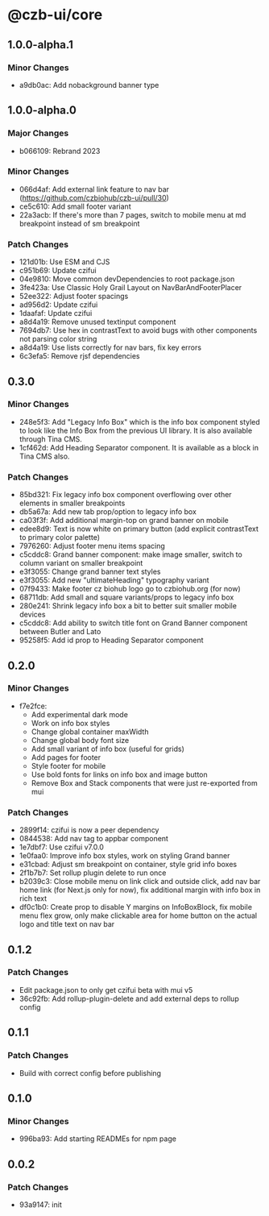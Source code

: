 # @czb-ui/core

## 1.0.0-alpha.1

### Minor Changes

- a9db0ac: Add nobackground banner type

## 1.0.0-alpha.0

### Major Changes

- b066109: Rebrand 2023

### Minor Changes

- 066d4af: Add external link feature to nav bar (https://github.com/czbiohub/czb-ui/pull/30)
- ce5c610: Add small footer variant
- 22a3acb: If there's more than 7 pages, switch to mobile menu at md breakpoint instead of sm breakpoint

### Patch Changes

- 121d01b: Use ESM and CJS
- c951b69: Update czifui
- 04e9810: Move common devDependencies to root package.json
- 3fe423a: Use Classic Holy Grail Layout on NavBarAndFooterPlacer
- 52ee322: Adjust footer spacings
- ad956d2: Update czifui
- 1daafaf: Update czifui
- a8d4a19: Remove unused textinput component
- 7694db7: Use hex in contrastText to avoid bugs with other components not parsing color string
- a8d4a19: Use lists correctly for nav bars, fix key errors
- 6c3efa5: Remove rjsf dependencies

## 0.3.0

### Minor Changes

- 248e5f3: Add "Legacy Info Box" which is the info box component styled to look like the Info Box from the previous UI library. It is also available through Tina CMS.
- 1cf462d: Add Heading Separator component. It is available as a block in Tina CMS also.

### Patch Changes

- 85bd321: Fix legacy info box component overflowing over other elements in smaller breakpoints
- db5a67a: Add new tab prop/option to legacy info box
- ca03f3f: Add additional margin-top on grand banner on mobile
- edee8d9: Text is now white on primary button (add explicit contrastText to primary color palette)
- 7976260: Adjust footer menu items spacing
- c5cddc8: Grand banner component: make image smaller, switch to column variant on smaller breakpoint
- e3f3055: Change grand banner text styles
- e3f3055: Add new "ultimateHeading" typography variant
- 07f9433: Make footer cz biohub logo go to czbiohub.org (for now)
- 68711db: Add small and square variants/props to legacy info box
- 280e241: Shrink legacy info box a bit to better suit smaller mobile devices
- c5cddc8: Add ability to switch title font on Grand Banner component between Butler and Lato
- 95258f5: Add id prop to Heading Separator component

## 0.2.0

### Minor Changes

- f7e2fce:
  - Add experimental dark mode
  - Work on info box styles
  - Change global container maxWidth
  - Change global body font size
  - Add small variant of info box (useful for grids)
  - Add pages for footer
  - Style footer for mobile
  - Use bold fonts for links on info box and image button
  - Remove Box and Stack components that were just re-exported from mui

### Patch Changes

- 2899f14: czifui is now a peer dependency
- 0844538: Add nav tag to appbar component
- 1e7dbf7: Use czifui v7.0.0
- 1e0faa0: Improve info box styles, work on styling Grand banner
- e31cbad: Adjust sm breakpoint on container, style grid info boxes
- 2f1b7b7: Set rollup plugin delete to run once
- b2039c3: Close mobile menu on link click and outside click, add nav bar home link (for Next.js only for now), fix additional margin with info box in rich text
- df0c1b0: Create prop to disable Y margins on InfoBoxBlock, fix mobile menu flex grow, only make clickable area for home button on the actual logo and title text on nav bar

## 0.1.2

### Patch Changes

- Edit package.json to only get czifui beta with mui v5
- 36c92fb: Add rollup-plugin-delete and add external deps to rollup config

## 0.1.1

### Patch Changes

- Build with correct config before publishing

## 0.1.0

### Minor Changes

- 996ba93: Add starting READMEs for npm page

## 0.0.2

### Patch Changes

- 93a9147: init
